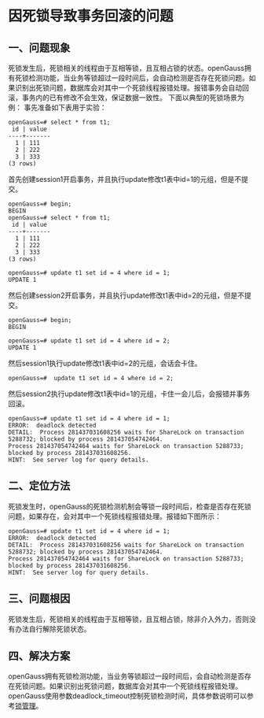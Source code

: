 # 因死锁导致事务回滚的问题

## 一、问题现象
死锁发生后，死锁相关的线程由于互相等锁，且互相占锁的状态。openGauss拥有死锁检测功能，当业务等锁超过一段时间后，会自动检测是否存在死锁问题。如果识别出死锁问题，数据库会对其中一个死锁线程报错处理。报错事务会自动回滚，事务内的已有修改不会生效，保证数据一致性。
下面以典型的死锁场景为例：
事先准备如下表用于实验：
```shell
openGauss=# select * from t1;
 id | value
----+-------
  1 | 111
  2 | 222
  3 | 333
(3 rows)
```
首先创建session1开启事务，并且执行update修改t1表中id=1的元组，但是不提交。
``` shell
openGauss=# begin;
BEGIN
openGauss=# select * from t1;
 id | value
----+-------
  1 | 111
  2 | 222
  3 | 333
(3 rows)

openGauss=# update t1 set id = 4 where id = 1;
UPDATE 1
```
然后创建session2开启事务，并且执行update修改t1表中id=2的元组，但是不提交。
``` shell
openGauss=# begin;
BEGIN

openGauss=# update t1 set id = 4 where id = 2;
UPDATE 1
```
然后session1执行update修改t1表中id=2的元组，会话会卡住。
```shell
openGauss=#  update t1 set id = 4 where id = 2;
```
然后session2执行update修改t1表中id=1的元组，卡住一会儿后，会报错并事务回滚。
```shell
openGauss=# update t1 set id = 4 where id = 1;
ERROR:  deadlock detected
DETAIL:  Process 281437031608256 waits for ShareLock on transaction 5288732; blocked by process 281437054742464.
Process 281437054742464 waits for ShareLock on transaction 5288733; blocked by process 281437031608256.
HINT:  See server log for query details.
```
## 二、定位方法
死锁发生时，openGauss的死锁检测机制会等锁一段时间后，检查是否存在死锁问题，如果存在，会对其中一个死锁线程报错处理。报错如下图所示：
```shell
openGauss=# update t1 set id = 4 where id = 1;
ERROR:  deadlock detected
DETAIL:  Process 281437031608256 waits for ShareLock on transaction 5288732; blocked by process 281437054742464.
Process 281437054742464 waits for ShareLock on transaction 5288733; blocked by process 281437031608256.
HINT:  See server log for query details.
```

## 三、问题根因
死锁发生后，死锁相关的线程由于互相等锁，且互相占锁，除非介入外力，否则没有办法自行解除死锁状态。

## 四、解决方案
openGauss拥有死锁检测功能，当业务等锁超过一段时间后，会自动检测是否存在死锁问题。如果识别出死锁问题，数据库会对其中一个死锁线程报错处理。openGauss使用参数deadlock_timeout控制死锁检测时间，具体参数说明可以参考[锁管理](../DatabaseReference/锁管理.md)。

